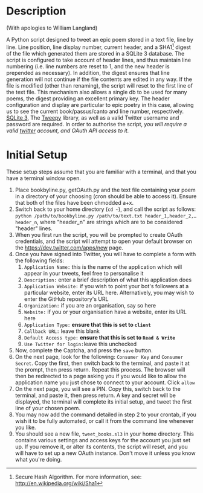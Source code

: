 # Description #

(With apologies to William Langland)  

A Python script designed to tweet an epic poem stored in a text file, line by line. Line position, line display number, current header, and a SHA1[^1] digest of the file which generated them are stored in a SQLite 3 database. The script is configured to take account of header lines, and thus maintain line numbering (i.e. line numbers are reset to 1, and the new header is prepended as necessary). In addition, the digest ensures that line generation will not continue if the file contents are edited in any way. If the file is modified (other than renaming), the script will reset to the first line of the text file. This mechanism also allows a single db to be used for many poems, the digest providing an excellent primary key. The header configuration and display are particular to epic poetry in this case, allowing us to see the current book/passus/canto and line number, respectively.
[SQLite 3], The [Tweepy] library, as well as a valid Twitter username and password are required.
In order to authorise the script, *you will require a valid [twitter] account, and OAuth API access to it.*  

# Initial Setup #

These setup steps assume that you are familiar with a terminal, and that you have a terminal window open.

1. Place bookbyline.py, getOAuth.py and the text file containing your poem in a directory of your choosing (cron should be able to access it). Ensure that both of the files have been chmodded a+x.
2. Switch back to your home directory (`cd ~`), and call the script as follows: `python /path/to/bookbyline.py /path/to/text.txt header_1,header_2,…header_n`, where "header_n" are strings which are to be considered "header" lines.
3. When you first run the script, you will be prompted to create OAuth credentials, and the script will attempt to open your default browser on the <https://dev.twitter.com/apps/new> page.
4. Once you have signed into Twitter, you will have to complete a form with the following fields:
	1. `Application Name:` this is the name of the application which will appear in your tweets, feel free to personalise it
	2. `Description:` enter a brief description of what this application does
	3. `Application Website:` if you wish to point your bot's followers at a particular website, enter its URL here. Alternatively, you may wish to enter the GitHub repository's URL
	4. `Organization:` if you are an organisation, say so here
	5. `Website:` if you or your organisation have a website, enter its URL here
	6. `Application Type:` **ensure that this is set to `client`**
	7. `Callback URL:` leave this blank
	8. `Default Access type:` **ensure that this is set to `Read & Write`**
	9. `Use Twitter for login:`leave this unchecked
5. Now, complete the Captcha, and press the `save` button.
6. On the next page, look for the following: `Consumer Key` and `Consumer Secret`. Copy the first, then switch back to the terminal, and paste it at the prompt, then press return. Repeat this process. The browser will then be redirected to a page asking you if you would like to allow the application name you just chose to connect to your account. Click `allow`
7. On the next page, you will see a PIN. Copy this, switch back to the terminal, and paste it, then press return. A key and secret will be displayed, the terminal will complete its initial setup, and tweet the first line of your chosen poem.
8. You may now add the command detailed in step 2 to your crontab, if you wish it to be fully automated, or call it from the command line whenever you like.
9. You should see a new file, `tweet_books.sl3` in your home directory. This contains various settings and access keys for the account you just set up. If you remove it, or alter its contents, the script will reset, and you will have to set up a new OAuth instance. Don't move it unless you know what you're doing.

[Tweepy]: http://github.com/joshthecoder/tweepy
[twitter]: https://twitter.com/signup
[SQLite 3]: http://www.sqlite.org/
[^1]: Secure Hash Algorithm. For more information, see: <http://en.wikipedia.org/wiki/Sha1>

